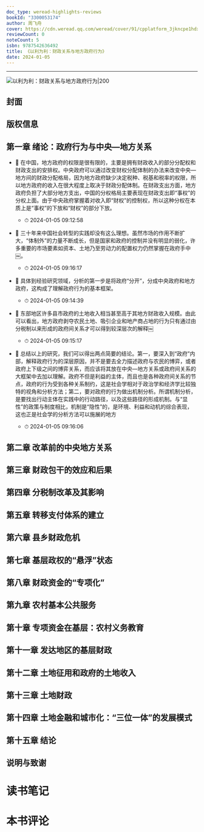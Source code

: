 ```yaml
---
doc_type: weread-highlights-reviews
bookId: "3300053174"
author: 周飞舟
cover: https://cdn.weread.qq.com/weread/cover/91/cpplatform_3jkncpe1hdx7zhwmqkf3yx/t7_cpplatform_3jkncpe1hdx7zhwmqkf3yx1679453379.jpg
reviewCount: 0
noteCount: 5
isbn: 9787542636492
title: 《以利为利：财政关系与地方政府行为》
date: 2024-01-05
---
```


---

![ 以利为利：财政关系与地方政府行为|200](https://cdn.weread.qq.com/weread/cover/91/cpplatform_3jkncpe1hdx7zhwmqkf3yx/t7_cpplatform_3jkncpe1hdx7zhwmqkf3yx1679453379.jpg)


## 封面

## 版权信息

## 第一章 绪论：政府行为与中央—地方关系


- 📌 在中国，地方政府的权限是很有限的，主要是拥有财政收入的部分分配权和财政支出的安排权。中央政府可以通过改变财权分配体制的办法来改变中央—地方间的财政分配格局，因为地方政府缺少决定税种、税基和税率的权限，所以地方政府的收入在很大程度上取决于财政分配体制。在财政支出方面，地方政府负担了大部分地方支出，中国的分权格局主要表现在财政支出即“事权”的分权上面。由于中央政府掌握着对收入即“财权”的控制权，所以这种分权在本质上是“事权”的下放和“财权”的部分下放。 
    - ⏱ 2024-01-05 09:12:58 

- 📌 三十年来中国社会转型的实践却没有这么理想。虽然市场的作用不断扩大，“体制外”的力量不断成长，但是国家和政府的控制并没有明显的弱化，许多重要的市场要素如资本、土地乃至劳动力的配置权力仍然掌握在政府手中￼。 
    - ⏱ 2024-01-05 09:16:17 

- 📌 具体到经验研究领域，分析的第一步是将政府“分开”，分成中央政府和地方政府，这构成了理解政府行为的基本框架。 
    - ⏱ 2024-01-05 09:14:39 

- 📌 东部地区许多县市政府的土地收入相当甚至高于其地方财政收入规模。由此可以看出，地方政府剥夺农民土地、吸引企业和地产商占地的行为只有通过由分税制以来形成的政府间关系才可以得到较深层次的解释￼ 
    - ⏱ 2024-01-05 09:15:17 

- 📌 总结以上的研究，我们可以得出两点简要的结论。第一，要深入到“政府”内部，解释政府行为的深层原因，并不是要去全力描述政府与农民的博弈，或者政府上下级之间的博弈关系，而应该将其放在中央—地方关系或政府间关系的大框架中去加以理解。政府不但是利益的主体，而且也是各种政府间关系的节点，政府的行为受到各种关系制约，这是社会学相对于政治学和经济学比较独特的视角和分析方法；第二，要对政府的行为做出机制分析。所谓机制分析，是要找出行动主体在实践中的行动路径，以及这些路径的形成机制。与“显性”的政策与制度相比，机制是“隐性”的，是环境、利益和动机的综合表现，这也正是社会学的分析方法可以施展的地方 
    - ⏱ 2024-01-05 09:16:06 
## 第二章 改革前的中央地方关系

## 第三章 财政包干的效应和后果

## 第四章 分税制改革及其影响

## 第五章 转移支付体系的建立

## 第六章 县乡财政危机

## 第七章 基层政权的“悬浮”状态

## 第八章 财政资金的“专项化”

## 第九章 农村基本公共服务

## 第十章 专项资金在基层：农村义务教育

## 第十一章 发达地区的基层财政

## 第十二章 土地征用和政府的土地收入

## 第十三章 土地财政

## 第十四章 土地金融和城市化：“三位一体”的发展模式

## 第十五章 结论

## 说明与致谢


# 读书笔记


# 本书评论
